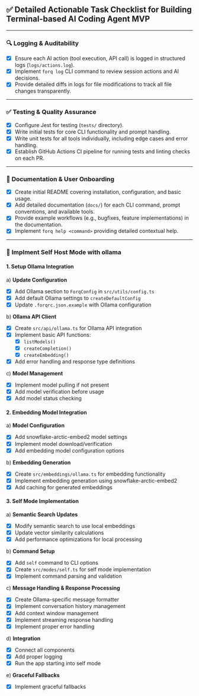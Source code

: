 ## ✅ **Detailed Actionable Task Checklist for Building Terminal-based AI Coding Agent MVP**

---

### 🔍 **Logging & Auditability**

- [x] Ensure each AI action (tool execution, API call) is logged in structured logs (`logs/actions.log`).
- [x] Implement `forq log` CLI command to review session actions and AI decisions.
- [x] Provide detailed diffs in logs for file modifications to track all file changes transparently.

---

### ✅ **Testing & Quality Assurance**

- [x] Configure Jest for testing (`tests/` directory).
- [x] Write initial tests for core CLI functionality and prompt handling.
- [x] Write unit tests for all tools individually, including edge cases and error handling.
- [x] Establish GitHub Actions CI pipeline for running tests and linting checks on each PR.

---

### 📖 **Documentation & User Onboarding**

- [x] Create initial README covering installation, configuration, and basic usage.
- [x] Add detailed documentation (`docs/`) for each CLI command, prompt conventions, and available tools.
- [x] Provide example workflows (e.g., bugfixes, feature implementations) in the documentation.
- [x] Implement `forq help <command>` providing detailed contextual help.

---

### 🔄 **Implment Self Host Mode with ollama**

#### **1. Setup Ollama Integration**

a) **Update Configuration**
- [x] Add Ollama section to `ForqConfig` in `src/utils/config.ts`
- [x] Add default Ollama settings to `createDefaultConfig`
- [x] Update `.forqrc.json.example` with Ollama configuration

b) **Ollama API Client**
- [x] Create `src/api/ollama.ts` for Ollama API integration
- [x] Implement basic API functions:
  - [x] `listModels()`
  - [x] `createCompletion()`
  - [x] `createEmbedding()`
- [x] Add error handling and response type definitions

c) **Model Management**
- [x] Implement model pulling if not present
- [x] Add model verification before usage
- [x] Add model status checking

#### **2. Embedding Model Integration**

a) **Model Configuration**
- [x] Add snowflake-arctic-embed2 model settings
- [x] Implement model download/verification
- [x] Add embedding model configuration options

b) **Embedding Generation**
- [x] Create `src/embeddings/ollama.ts` for embedding functionality
- [x] Implement embedding generation using snowflake-arctic-embed2
- [x] Add caching for generated embeddings

#### **3. Self Mode Implementation**

a) **Semantic Search Updates**
- [x] Modify semantic search to use local embeddings
- [x] Update vector similarity calculations
- [x] Add performance optimizations for local processing

b) **Command Setup**
- [x] Add `self` command to CLI options
- [x] Create `src/modes/self.ts` for self mode implementation
- [x] Implement command parsing and validation

c) **Message Handling & Response Processing**
- [x] Create Ollama-specific message formatter
- [x] Implement conversation history management
- [x] Add context window management
- [x] Implement streaming response handling
- [x] Implement proper error handling

d) **Integration**
- [x] Connect all components
- [x] Add proper logging
- [x] Run the app starting into self mode

e) **Graceful Fallbacks**
- [x] Implement graceful fallbacks
